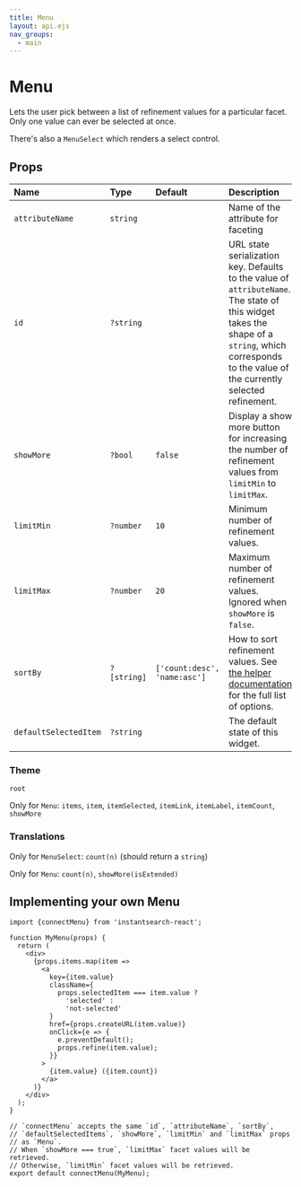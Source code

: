 ```yaml
---
title: Menu
layout: api.ejs
nav_groups:
  - main
---
```


# Menu

Lets the user pick between a list of refinement values for a particular facet. Only one value can ever be selected at once.

There's also a `MenuSelect` which renders a select control.

## Props

Name | Type | Default |Description
:- | :- | :- | :-
`attributeName` | `string` | | Name of the attribute for faceting
`id` | `?string` | | URL state serialization key. Defaults to the value of `attributeName`. The state of this widget takes the shape of a `string`, which corresponds to the value of the currently selected refinement.
`showMore` | `?bool` | `false` | Display a show more button for increasing the number of refinement values from `limitMin` to `limitMax`.
`limitMin` | `?number` | `10` | Minimum number of refinement values.
`limitMax` | `?number` | `20` | Maximum number of refinement values. Ignored when `showMore` is `false`.
`sortBy` | `?[string]` | `['count:desc', 'name:asc']` | How to sort refinement values. See [the helper documentation](https://community.algolia.com/algoliasearch-helper-js/reference.html#specifying-a-different-sort-order-for-values) for the full list of options.
`defaultSelectedItem` | `?string` | | The default state of this widget.

### Theme

`root`

Only for `Menu`: `items`, `item`, `itemSelected`, `itemLink`, `itemLabel`, `itemCount`, `showMore`

### Translations

Only for `MenuSelect`: `count(n)` (should return a `string`)

Only for `Menu`: `count(n)`, `showMore(isExtended)`

## Implementing your own Menu

```
import {connectMenu} from 'instantsearch-react';

function MyMenu(props) {
  return (
    <div>
      {props.items.map(item =>
        <a
          key={item.value}
          className={
            props.selectedItem === item.value ?
              'selected' :
              'not-selected'
          }
          href={props.createURL(item.value)}
          onClick={e => {
            e.preventDefault();
            props.refine(item.value);
          }}
        >
          {item.value} ({item.count})
        </a>
      )}
    </div>
  );
}

// `connectMenu` accepts the same `id`, `attributeName`, `sortBy`,
// `defaultSelectedItems`, `showMore`, `limitMin` and `limitMax` props
// as `Menu`.
// When `showMore === true`, `limitMax` facet values will be retrieved.
// Otherwise, `limitMin` facet values will be retrieved.
export default connectMenu(MyMenu);
```
